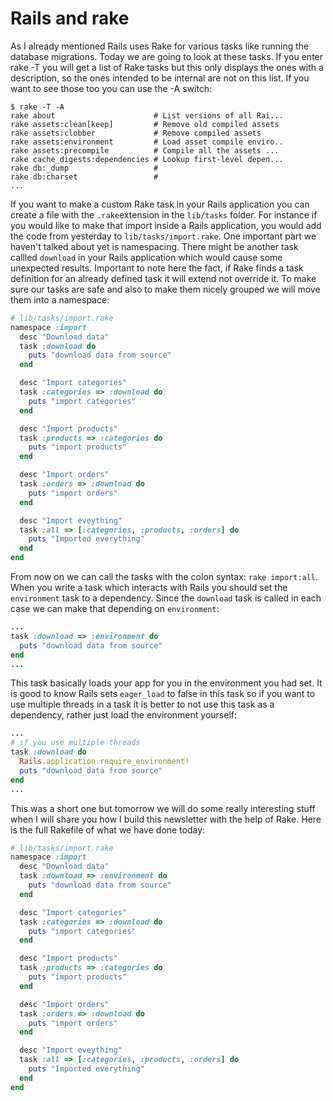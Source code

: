 # Rails and rake

As I already mentioned Rails uses Rake for various tasks like running the database migrations. Today we are going to look at these tasks.
If you enter rake -T you will get a list of Rake tasks but this only displays the ones with a description, so the ones intended to be internal are not on this list. If you want to see those too you can use the -A switch:

```
$ rake -T -A
rake about                      # List versions of all Rai...
rake assets:clean[keep]         # Remove old compiled assets
rake assets:clobber             # Remove compiled assets
rake assets:environment         # Load asset compile enviro..
rake assets:precompile          # Compile all the assets ...
rake cache_digests:dependencies # Lookup first-level depen...
rake db:_dump                   #
rake db:charset                 #
...
```
If you want to make a custom Rake task in your Rails application you can create a file with the `.rake`extension in the `lib/tasks` folder. For instance if you would like to make that import inside a Rails application,  you would add the code from yesterday to `lib/tasks/import.rake`.
One important part we haven't talked about yet is namespacing. There might be another task callled `download` in your Rails application which would cause some unexpected results. Important to note here the fact, if Rake finds a task definition for an already defined task it will extend not override it. To make sure our tasks are safe and also to make them nicely grouped we will move them into a namespace:

```ruby
# lib/tasks/import.rake
namespace :import
  desc "Download data"
  task :download do
    puts "download data from source"
  end

  desc "Import categories"
  task :categories => :download do
    puts "import categories"
  end

  desc "Import products"
  task :products => :categories do
    puts "import products"
  end

  desc "Import orders"
  task :orders => :download do
    puts "import orders"
  end

  desc "Import eveything"
  task :all => [:categories, :products, :orders] do
    puts "Imported everything"
  end
end
```
From now on we can call the tasks with the colon syntax: `rake import:all`.  When you write a task which interacts with Rails you should set the `environment` task to a dependency. Since the `download` task is called in each case we can make that depending on `environment`:

```ruby
...
task :download => :environment do
  puts "download data from source"
end
...
```
This task basically loads your app for you in the environment you had set.
It is good to know Rails sets `eager_load` to false in this task so if you want to use multiple threads in a task it is better to not use this task as a dependency, rather just load the environment yourself:

```ruby
...
# if you use multiple threads
task :download do
  Rails.application.require_environment!
  puts "download data from source"
end
...
```

This was a short one but tomorrow we will do some really interesting stuff when I will share you how I build this newsletter with the help of Rake.
Here is the full Rakefile of what we have done today:

```ruby
# lib/tasks/import.rake
namespace :import
  desc "Download data"
  task :download => :environment do
    puts "download data from source"
  end

  desc "Import categories"
  task :categories => :download do
    puts "import categories"
  end

  desc "Import products"
  task :products => :categories do
    puts "import products"
  end

  desc "Import orders"
  task :orders => :download do
    puts "import orders"
  end

  desc "Import eveything"
  task :all => [:categories, :products, :orders] do
    puts "Imported everything"
  end
end
```

